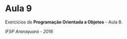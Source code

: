 Aula 9
=======

Exercícios de **Programação Orientada a Objetos** - Aula 8.

*IFSP Araraquara - 2016*


